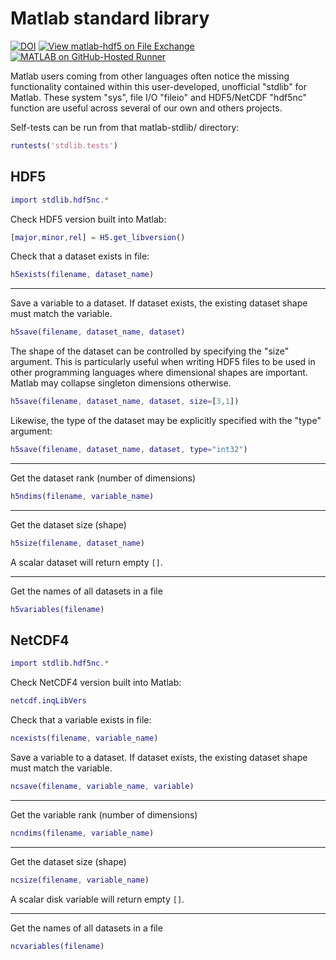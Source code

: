 # Matlab standard library

[![DOI](https://zenodo.org/badge/273830124.svg)](https://zenodo.org/badge/latestdoi/273830124)
[![View matlab-hdf5 on File Exchange](https://www.mathworks.com/matlabcentral/images/matlab-file-exchange.svg)](https://www.mathworks.com/matlabcentral/fileexchange/78673-matlab-hdf5)
[![MATLAB on GitHub-Hosted Runner](https://github.com/geospace-code/matlab-hdf5/actions/workflows/ci.yml/badge.svg)](https://github.com/geospace-code/matlab-hdf5/actions/workflows/ci.yml)

Matlab users coming from other languages often notice the missing functionality contained within this user-developed, unofficial "stdlib" for Matlab.
These system "sys", file I/O "fileio" and HDF5/NetCDF "hdf5nc" function are useful across several of our own and others projects.

Self-tests can be run from that matlab-stdlib/ directory:

```matlab
runtests('stdlib.tests')
```

## HDF5

```matlab
import stdlib.hdf5nc.*
```

Check HDF5 version built into Matlab:

```matlab
[major,minor,rel] = H5.get_libversion()
```

Check that a dataset exists in file:

```matlab
h5exists(filename, dataset_name)
```

---

Save a variable to a dataset.
If dataset exists, the existing dataset shape must match the variable.

```matlab
h5save(filename, dataset_name, dataset)
```

The shape of the dataset can be controlled by specifying the "size" argument.
This is particularly useful when writing HDF5 files to be used in other programming languages where dimensional shapes are important.
Matlab may collapse singleton dimensions otherwise.

```matlab
h5save(filename, dataset_name, dataset, size=[3,1])
```

Likewise, the type of the dataset may be explicitly specified with the "type" argument:

```matlab
h5save(filename, dataset_name, dataset, type="int32")
```

---

Get the dataset rank (number of dimensions)

```matlab
h5ndims(filename, variable_name)
```

---

Get the dataset size (shape)

```matlab
h5size(filename, dataset_name)
```

A scalar dataset will return empty `[]`.

---

Get the names of all datasets in a file

```matlab
h5variables(filename)
```

## NetCDF4

```matlab
import stdlib.hdf5nc.*
```

Check NetCDF4 version built into Matlab:

```matlab
netcdf.inqLibVers
```

Check that a variable exists in file:

```matlab
ncexists(filename, variable_name)
```

Save a variable to a dataset.
If dataset exists, the existing dataset shape must match the variable.

```matlab
ncsave(filename, variable_name, variable)
```

---

Get the variable rank (number of dimensions)

```matlab
ncndims(filename, variable_name)
```

---

Get the dataset size (shape)

```matlab
ncsize(filename, variable_name)
```

A scalar disk variable will return empty `[]`.

---

Get the names of all datasets in a file

```matlab
ncvariables(filename)
```
